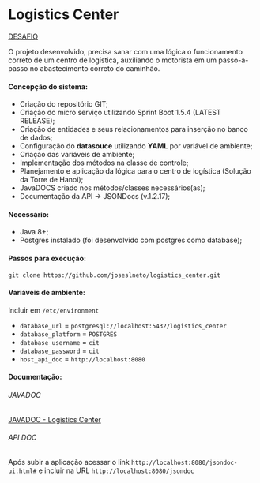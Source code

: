 # Logistics Center

[DESAFIO](CHALLENGE.md)

O projeto desenvolvido, precisa sanar com uma lógica o funcionamento correto de um centro de logística, 
auxiliando o motorista em um passo-a-passo no abastecimento correto do caminhão.

#### Concepção do sistema:
* Criação do repositório GIT;
* Criação do micro serviço utilizando Sprint Boot 1.5.4 (LATEST RELEASE);
* Criação de entidades e seus relacionamentos para inserção no banco de dados;
* Configuração do **datasouce** utilizando **YAML** por variável de ambiente;
* Criação das variáveis de ambiente;
* Implementação dos métodos na classe de controle;
* Planejamento e aplicação da lógica para o centro de logística (Solução da Torre de Hanoi);
* JavaDOCS criado nos métodos/classes necessários(as);
* Documentação da API -> JSONDocs (v.1.2.17);

#### Necessário:
* Java 8+;
* Postgres instalado (foi desenvolvido com postgres como database);

#### Passos para execução:
`git clone https://github.com/joseslneto/logistics_center.git`

#### Variáveis de ambiente:
Incluir em `/etc/environment`

* `database_url` = `postgresql://localhost:5432/logistics_center`
* `database_platform` = `POSTGRES`
* `database_username` = `cit`
* `database_password` = `cit`
* `host_api_doc` = `http://localhost:8080`

#### Documentação:
###### JAVADOC
[JAVADOC - Logistics Center](https://joseslneto.github.io/logistics_center/)
###### API DOC
Após subir a aplicação acessar o link `http://localhost:8080/jsondoc-ui.html#` e incluir na URL
`http://localhost:8080/jsondoc`